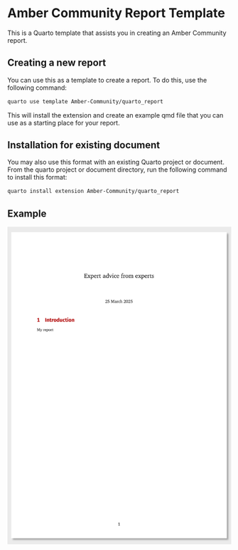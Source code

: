

<!-- README.md is generated from README.qmd. Please edit that file -->

# Amber Community Report Template

This is a Quarto template that assists you in creating an Amber
Community report.

## Creating a new report

You can use this as a template to create a report. To do this, use the
following command:

``` bash
quarto use template Amber-Community/quarto_report
```

This will install the extension and create an example qmd file that you
can use as a starting place for your report.

## Installation for existing document

You may also use this format with an existing Quarto project or
document. From the quarto project or document directory, run the
following command to install this format:

``` bash
quarto install extension Amber-Community/quarto_report
```

## Example

[![](examples/template.png)](examples/template.pdf)
